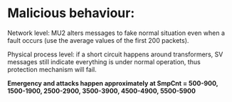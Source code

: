 # Malicious behaviour:

Network level: MU2 alters messages to fake normal situation even when a fault occurs (use the average values of the first 200 packets).

Physical process level: if a short circuit happens around transformers, SV messages still indicate everything is under normal operation, thus protection mechanism will fail.

**Emergency and attacks happen approximately at SmpCnt = 500-900, 1500-1900, 2500-2900, 3500-3900, 4500-4900, 5500-5900**